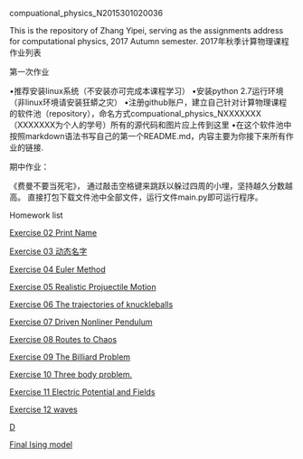 compuational_physics_N2015301020036

This is the repository of Zhang Yipei, serving as the assignments address for computational physics, 2017 Autumn semester. 2017年秋季计算物理课程作业列表

第一次作业

•推荐安装linux系统（不安装亦可完成本课程学习） •安装python 2.7运行环境（非linux环境请安装狂蟒之灾） •注册github账户，建立自己针对计算物理课程的软件池（repository），命名方式compuational_physics_NXXXXXXX（XXXXXXX为个人的学号）所有的源代码和图片应上传到这里 •在这个软件池中按照markdown语法书写自己的第一个README.md，内容主要为你接下来所有作业的链接.

期中作业：

《费曼不要当死宅》， 通过敲击空格键来跳跃以躲过四周的小埋，坚持越久分数越高。
直接打包下载文件池中全部文件，运行文件main.py即可运行程序。

Homework list

[Exercise 02 Print Name](https://www.zybuluo.com/Zhangyipeizombie/note/886574)

[Exercise 03 动态名字](https://www.zybuluo.com/Zhangyipeizombie/note/903140)

[Exercise 04 Euler Method](https://www.zybuluo.com/Zhangyipeizombie/note/886606)

[Exercise 05 Realistic Projuectile Motion ](https://www.zybuluo.com/Zhangyipeizombie/note/914281)

[Exercise 06 The trajectories of knuckleballs](https://www.zybuluo.com/Zhangyipeizombie/note/922539)

[Exercise 07 Driven Nonliner Pendulum ](https://www.zybuluo.com/Zhangyipeizombie/note/930856)

[Exercise 08 Routes to Chaos](https://www.zybuluo.com/Zhangyipeizombie/note/939298)

[Exercise 09 The Billiard Problem](https://www.zybuluo.com/Zhangyipeizombie/note/946755)

[Exercise 10 Three body problem.](https://www.zybuluo.com/Zhangyipeizombie/note/971545)

[Exercise 11 Electric Potential and Fields](https://www.zybuluo.com/Zhangyipeizombie/note/975376)

[Exercise 12 waves](https://www.zybuluo.com/Zhangyipeizombie/note/988062)

[D](https://www.zybuluo.com/Zhangyipeizombie/note/1044640)

[Final Ising model](https://www.zybuluo.com/Zhangyipeizombie/note/1004086)
